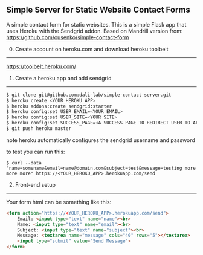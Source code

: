 Simple Server for Static Website Contact Forms
----------------------------------

A simple contact form for static websites.  This is a simple Flask app that uses Heroku with the Sendgrid addon.  Based on Mandrill version from: https://github.com/ousenko/simple-contact-form

0. Create account on heroku.com and download heroku toolbelt
-------------------
https://toolbelt.heroku.com/

1. Create a heroku app and add sendgrid
-------------------

```bash
$ git clone git@github.com:dali-lab/simple-contact-server.git
$ heroku create <YOUR_HEROKU_APP>
$ heroku addons:create sendgrid:starter
$ heroku config:set USER_EMAIL=<YOUR EMAIL>
$ heroku config:set USER_SITE=<YOUR SITE>
$ heroku config:set SUCCESS_PAGE=<A SUCCESS PAGE TO REDIRECT USER TO AFTER THE MESSAGE IS SENT>
$ git push heroku master
```

note heroku automatically configures the sendgrid username and password

to test you can run this:

    $ curl --data "name=somename&email=name@domain.com&subject=test&message=testing more more more" https://<YOUR_HEROKU_APP>.herokuapp.com/send


2. Front-end setup
-------------------

Your form html can be something like this:

```html
<form action="https://<YOUR_HEROKU_APP>.herokuapp.com/send">
    Email: <input type="text" name="name"><br>
    Name: <input type="text" name="email"><br>
    Subject: <input type="text" name="subject"><br>
    Message: <textarea name="message" cols="40" rows="5"></textarea>
    <input type="submit" value="Send Message">
</form> 
```
